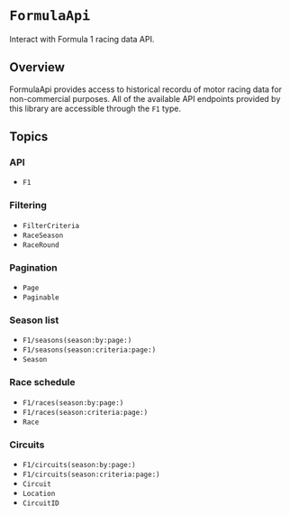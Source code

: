 # ``FormulaApi``

Interact with Formula 1 racing data API.

## Overview

FormulaApi provides access to historical recordu of motor racing data for non-commercial purposes.
All of the available API endpoints provided by this library are accessible through the ``F1`` type.

## Topics

### API

- ``F1``

### Filtering

- ``FilterCriteria``
- ``RaceSeason``
- ``RaceRound``

### Pagination

- ``Page``
- ``Paginable``

### Season list

- ``F1/seasons(season:by:page:)``
- ``F1/seasons(season:criteria:page:)``
- ``Season``

### Race schedule

- ``F1/races(season:by:page:)``
- ``F1/races(season:criteria:page:)``
- ``Race``

### Circuits

- ``F1/circuits(season:by:page:)``
- ``F1/circuits(season:criteria:page:)``
- ``Circuit``
- ``Location``
- ``CircuitID``
